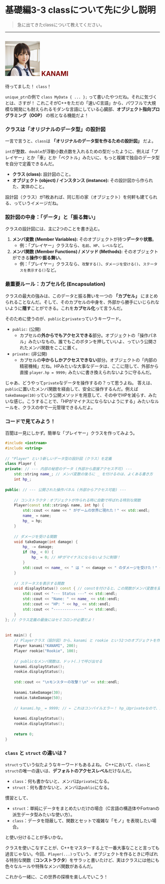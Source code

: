 # 基礎編3-3 classについて先に少し説明
> 急に出てきたclassについて教えてください。

***
## ![](./img/KANAMI.png "KANAMI") <font color="Maroon">KANAMI</font>

待ってました！ `class`！

`unique_ptr`の例で `class MyData { ... };` って書いたやつだね。それに気づくとは、さすが！
これこそがC++をただの「速いC言語」から、パワフルで大規模な開発にも耐えられるモダンな言語にしている心臓部、**オブジェクト指向プログラミング（OOP）** の核となる機能だよ！

### クラスは「オリジナルのデータ型」の設計図

一言で言うと、`class`は **「オリジナルのデータ型を作るための設計図」** だよ。

`int`が整数、`double`が浮動小数点数を入れるための型だったように、例えば「プレイヤー」とか「車」とか「ベクトル」みたいに、もっと複雑で独自のデータ型を自分で定義できるんだ。

* **クラス (class):** 設計図のこと。
* **オブジェクト (object) / インスタンス (instance):** その設計図から作られた、実体のこと。

設計図（クラス）が1枚あれば、同じ形の家（オブジェクト）を何軒も建てられる、っていうイメージだね。

### 設計図の中身：「データ」と「振る舞い」

クラスの設計図には、主に2つのことを書き込む。

1.  **メンバ変数 (Member Variables):** そのオブジェクトが持つ**データ**や**状態**。
    * 例：「プレイヤー」クラスなら、`名前`、`HP`、`レベル`など。
2.  **メンバ関数 (Member Functions) / メソッド (Methods):** そのオブジェクトができる**操作**や**振る舞い**。
    * 例：「プレイヤー」クラスなら、`攻撃する()`、`ダメージを受ける()`、`ステータスを表示する()`など。

### 最重要ルール：カプセル化 (Encapsulation)

クラスの最大の強みは、このデータと振る舞いを一つの **「カプセル」** にまとめられることなんだ。そして、そのカプセルの中身を、外部から勝手にいじられないように**隠す**ことができる。これを**カプセル化**って言うんだ。

そのために使うのが、`public`と`private`っていうキーワード。

* `public:` (公開)
    * カプセルの**外からでもアクセスできる**部分。オブジェクトの「操作パネル」みたいなもの。誰でもこのボタンを押していいよ、っていう公開されたメンバ関数をここに置く。
* `private:` (非公開)
    * カプセルの**中からしかアクセスできない**部分。オブジェクトの「内部の精密機械」だね。HPみたいな大事なデータは、ここに隠して、外部から直接 `player.hp = 9999;` みたいに書き換えられないように守るんだ。

じゃあ、どうやって`private`なデータを操作するの？って思うよね。
答えは、`public`に置いたメンバ関数を経由して、安全に操作するんだ。例えば`takeDamage(10)`っていう公開メソッドを用意して、その中でHPを減らす、みたいな感じ。こうすることで、「HPがマイナスにならないようにする」みたいなルールを、クラスの中で一元管理できるんだよ。

### コードで見てみよう！

百聞は一見にしかず。簡単な「プレイヤー」クラスを作ってみよう。

```cpp
#include <iostream>
#include <string>

// "Player" という新しいデータ型の設計図（クラス）を定義
class Player {
private: // --- 内部の秘密のデータ (外部から直接アクセス不可) ---
    std::string name_; // メンバ変数の後ろに _ を付けるのは、よくある書き方
    int hp_;

public: // --- 公開された操作パネル (外部からアクセス可能) ---

    // コンストラクタ：オブジェクトが作られる時に自動で呼ばれる特別な関数
    Player(const std::string& name, int hp) {
        std::cout << name << " がゲームの世界に現れた！" << std::endl;
        name_ = name;
        hp_ = hp;
    }

    // ダメージを受ける関数
    void takeDamage(int damage) {
        hp_ -= damage;
        if (hp_ < 0) {
            hp_ = 0; // HPがマイナスにならないように制御！
        }
        std::cout << name_ << " は " << damage << " のダメージを受けた！" << std::endl;
    }

    // ステータスを表示する関数
    void displayStatus() const { // constを付けると、この関数がメンバ変数を変更しないことを示せる
        std::cout << "--- Status ---" << std::endl;
        std::cout << "Name: " << name_ << std::endl;
        std::cout << "HP: " << hp_ << std::endl;
        std::cout << "--------------" << std::endl;
    }
}; // クラス定義の最後にはセミコロンが必要だよ！


int main() {
    // Playerクラス（設計図）から、kanami と rookie という2つのオブジェクトを作成
    Player kanami("KANAMI", 200);
    Player rookie("Rookie", 100);

    // publicなメンバ関数は、ドット(.)で呼び出せる
    kanami.displayStatus();
    rookie.displayStatus();

    std::cout << "\nモンスターの攻撃！\n" << std::endl;

    kanami.takeDamage(30);
    rookie.takeDamage(50);

    // kanami.hp_ = 9999; // ← これはコンパイルエラー！ hp_はprivateなので、外部から直接いじれない

    kanami.displayStatus();
    rookie.displayStatus();

    return 0;
}
```

### `class` と `struct` の違いは？

`struct`っていう似たようなキーワードもあるよね。
C++において、`class`と`struct`の唯一の違いは、**デフォルトのアクセスレベル**だけなんだ。

* `class`：何も書かないと、メンバは`private`になる。
* `struct`：何も書かないと、メンバは`public`になる。

慣習として、
* `struct`：単純にデータをまとめたいだけの場合（C言語の構造体やFortranの派生データ型みたいな使い方）。
* `class`：データを隠蔽して、関数とセットで複雑な「モノ」を表現したい場合。

と使い分けることが多いかな。

クラスを使いこなすことが、C++をマスターする上で一番大事なことと言っても過言じゃない。今回、`Player(...)`っていう、オブジェクトを作るときに呼ばれる特別な関数（**コンストラクタ**）をサラッと書いたけど、実はクラスには他にも色々なルールや特殊なメンバ関数があるんだ。

これから一緒に、この世界の探検を楽しんでいこう！
